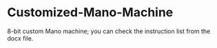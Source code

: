 # Customized-Mano-Machine
8-bit custom Mano machine; you can check the instruction list from the docx file.
